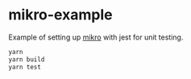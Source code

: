 # mikro-example

Example of setting up [mikro](https://github.com/mikro-orm/mikro-orm) with jest for unit testing.

```sh
yarn
yarn build
yarn test
```
